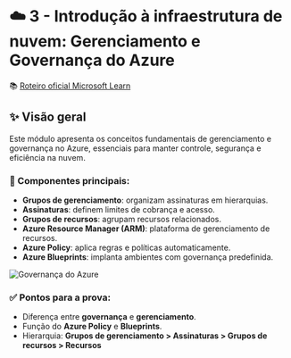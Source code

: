 # ☁️ 3 - Introdução à infraestrutura de nuvem: Gerenciamento e Governança do Azure

📚 [Roteiro oficial Microsoft Learn](https://learn.microsoft.com/pt-br/training/paths/describe-azure-management-governance/)

## ✨ Visão geral
Este módulo apresenta os conceitos fundamentais de gerenciamento e governança no Azure, essenciais para manter controle, segurança e eficiência na nuvem.

### 🔧 Componentes principais:
- **Grupos de gerenciamento**: organizam assinaturas em hierarquias.
- **Assinaturas**: definem limites de cobrança e acesso.
- **Grupos de recursos**: agrupam recursos relacionados.
- **Azure Resource Manager (ARM)**: plataforma de gerenciamento de recursos.
- **Azure Policy**: aplica regras e políticas automaticamente.
- **Azure Blueprints**: implanta ambientes com governança predefinida.

![Governança do Azure](https://learn.microsoft.com/pt-br/purview/media/concept-best-practices/security-access-management.png)

### ✅ Pontos para a prova:
- Diferença entre **governança** e **gerenciamento**.
- Função do **Azure Policy** e **Blueprints**.
- Hierarquia: **Grupos de gerenciamento > Assinaturas > Grupos de recursos > Recursos**
